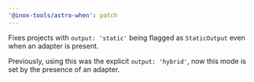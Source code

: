 ```yaml
---
'@inox-tools/astro-when': patch
---
```


Fixes projects with `output: 'static'` being flagged as `StaticOutput` even when an adapter is present.

Previously, using this was the explicit `output: 'hybrid'`, now this mode is set by the presence of an adapter.
